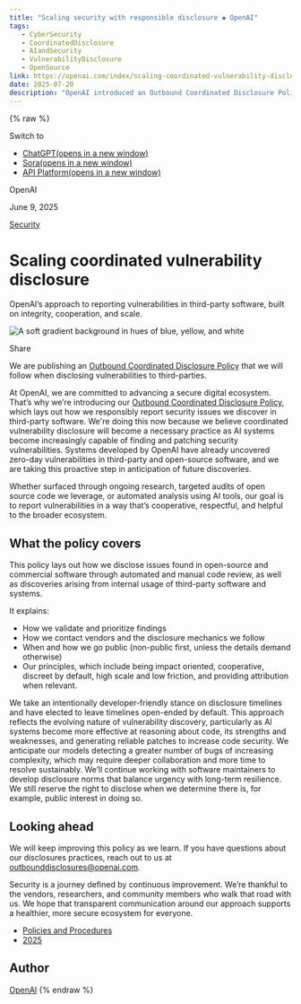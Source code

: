 ```yaml
---
title: "Scaling security with responsible disclosure ◆ OpenAI"
tags:
   - CyberSecurity
   - CoordinatedDisclosure
   - AIandSecurity
   - VulnerabilityDisclosure
   - OpenSource
link: https://openai.com/index/scaling-coordinated-vulnerability-disclosure/
date: 2025-07-20
description: "OpenAI introduced an Outbound Coordinated Disclosure Policy to enhance its vulnerability reporting for third-party software. This framework prioritizes cooperative, respectful engagement in security disclosures, anticipating automated AI systems to unearth more complex vulnerabilities. The policy outlines validation, vendor communication, public disclosure protocols, and emphasizes a developer-friendly, non-rigid timeline for responses. As AI models advance in code reasoning, this approach aims for scalable, effective collaboration with software maintainers to foster a secure digital environment. Continuous improvement of this policy will adapt to emerging challenges in vulnerability management."
---
```

{% raw %}

Switch to

- [ChatGPT(opens in a new window)](https://chatgpt.com/?openaicom-did=09abb0d9-a958-4295-b928-172deddc128d&openaicom_referred=true)
- [Sora(opens in a new window)](https://sora.com/)
- [API Platform(opens in a new window)](https://platform.openai.com/)

OpenAI

June 9, 2025

[Security](https://openai.com/news/security/)

# Scaling coordinated vulnerability disclosure

OpenAI’s approach to reporting vulnerabilities in third-party software, built on integrity, cooperation, and scale.

![A soft gradient background in hues of blue, yellow, and white](https://images.ctfassets.net/kftzwdyauwt9/3lXlHz4sYwJuDESktRvecO/072544fc76c4a58931b9ce5dc17ed555/oai_GA_Stories_16.9__1_.png?w=3840&q=90&fm=webp)

Share

We are publishing an [Outbound Coordinated Disclosure Policy](https://openai.com/policies/outbound-coordinated-disclosure-policy/) that we will follow when disclosing vulnerabilities to third-parties.

At OpenAI, we are committed to advancing a secure digital ecosystem. That’s why we’re introducing our [Outbound Coordinated Disclosure Policy](https://openai.com/policies/outbound-coordinated-disclosure-policy/), which lays out how we responsibly report security issues we discover in third-party software. We're doing this now because we believe coordinated vulnerability disclosure will become a necessary practice as AI systems become increasingly capable of finding and patching security vulnerabilities. Systems developed by OpenAI have already uncovered zero-day vulnerabilities in third-party and open-source software, and we are taking this proactive step in anticipation of future discoveries.

Whether surfaced through ongoing research, targeted audits of open source code we leverage, or automated analysis using AI tools, our goal is to report vulnerabilities in a way that’s cooperative, respectful, and helpful to the broader ecosystem.

## What the policy covers

This policy lays out how we disclose issues found in open-source and commercial software through automated and manual code review, as well as discoveries arising from internal usage of third-party software and systems.

It explains:

- How we validate and prioritize findings
- How we contact vendors and the disclosure mechanics we follow
- When and how we go public (non-public first, unless the details demand otherwise)
- Our principles, which include being impact oriented, cooperative, discreet by default, high scale and low friction, and providing attribution when relevant.


We take an intentionally developer-friendly stance on disclosure timelines and have elected to leave timelines open-ended by default. This approach reflects the evolving nature of vulnerability discovery, particularly as AI systems become more effective at reasoning about code, its strengths and weaknesses, and generating reliable patches to increase code security. We anticipate our models detecting a greater number of bugs of increasing complexity, which may require deeper collaboration and more time to resolve sustainably. We’ll continue working with software maintainers to develop disclosure norms that balance urgency with long-term resilience. We still reserve the right to disclose when we determine there is, for example, public interest in doing so.

## Looking ahead

We will keep improving this policy as we learn. If you have questions about our disclosures practices, reach out to us at [outbounddisclosures@openai.com⁠](mailto:outbounddisclosures@openai.com).

Security is a journey defined by continuous improvement. We’re thankful to the vendors, researchers, and community members who walk that road with us. We hope that transparent communication around our approach supports a healthier, more secure ecosystem for everyone.

- [Policies and Procedures](https://openai.com/news/?tags=policies-procedures)
- [2025](https://openai.com/news/?tags=2025)

## Author

[OpenAI](https://openai.com/news/?author=openai#results)
{% endraw %}
